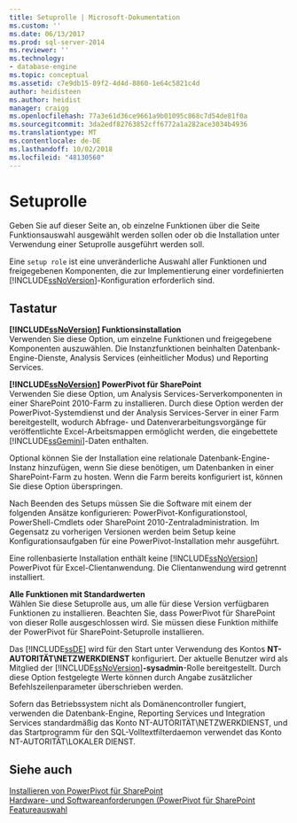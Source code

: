 ```yaml
---
title: Setuprolle | Microsoft-Dokumentation
ms.custom: ''
ms.date: 06/13/2017
ms.prod: sql-server-2014
ms.reviewer: ''
ms.technology:
- database-engine
ms.topic: conceptual
ms.assetid: c7e9db15-89f2-4d4d-8860-1e64c5821c4d
author: heidisteen
ms.author: heidist
manager: craigg
ms.openlocfilehash: 77a3e61d36ce9661a9b01095c868c7d54de81f0a
ms.sourcegitcommit: 3da2edf82763852cff6772a1a282ace3034b4936
ms.translationtype: MT
ms.contentlocale: de-DE
ms.lasthandoff: 10/02/2018
ms.locfileid: "48130560"
---
```

# <a name="setup-role"></a>Setuprolle
  Geben Sie auf dieser Seite an, ob einzelne Funktionen über die Seite Funktionsauswahl ausgewählt werden sollen oder ob die Installation unter Verwendung einer Setuprolle ausgeführt werden soll.  
  
 Eine `setup role` ist eine unveränderliche Auswahl aller Funktionen und freigegebenen Komponenten, die zur Implementierung einer vordefinierten [!INCLUDE[ssNoVersion](../../includes/ssnoversion-md.md)]-Konfiguration erforderlich sind.  
  
## <a name="options"></a>Tastatur  
 **[!INCLUDE[ssNoVersion](../../includes/ssnoversion-md.md)] Funktionsinstallation**  
 Verwenden Sie diese Option, um einzelne Funktionen und freigegebene Komponenten auszuwählen. Die Instanzfunktionen beinhalten Datenbank-Engine-Dienste, Analysis Services (einheitlicher Modus) und Reporting Services.  
  
 **[!INCLUDE[ssNoVersion](../../includes/ssnoversion-md.md)] PowerPivot für SharePoint**  
 Verwenden Sie diese Option, um Analysis Services-Serverkomponenten in einer SharePoint 2010-Farm zu installieren. Durch diese Option werden der PowerPivot-Systemdienst und der Analysis Services-Server in einer Farm bereitgestellt, wodurch Abfrage- und Datenverarbeitungsvorgänge für veröffentlichte Excel-Arbeitsmappen ermöglicht werden, die eingebettete [!INCLUDE[ssGemini](../../includes/ssgemini-md.md)]-Daten enthalten.  
  
 Optional können Sie der Installation eine relationale Datenbank-Engine-Instanz hinzufügen, wenn Sie diese benötigen, um Datenbanken in einer SharePoint-Farm zu hosten. Wenn die Farm bereits konfiguriert ist, können Sie diese Option überspringen.  
  
 Nach Beenden des Setups müssen Sie die Software mit einem der folgenden Ansätze konfigurieren: PowerPivot-Konfigurationstool, PowerShell-Cmdlets oder SharePoint 2010-Zentraladministration. Im Gegensatz zu vorherigen Versionen werden beim Setup keine Konfigurationsaufgaben für eine PowerPivot-Installation mehr ausgeführt.  
  
 Eine rollenbasierte Installation enthält keine [!INCLUDE[ssNoVersion](../../includes/ssnoversion-md.md)] PowerPivot für Excel-Clientanwendung. Die Clientanwendung wird getrennt installiert.  
  
 **Alle Funktionen mit Standardwerten**  
 Wählen Sie diese Setuprolle aus, um alle für diese Version verfügbaren Funktionen zu installieren. Beachten Sie, dass PowerPivot für SharePoint von dieser Rolle ausgeschlossen wird. Sie müssen diese Funktion mithilfe der PowerPivot für SharePoint-Setuprolle installieren.  
  
 Das [!INCLUDE[ssDE](../../includes/ssde-md.md)] wird für den Start unter Verwendung des Kontos **NT-AUTORITÄT\NETZWERKDIENST** konfiguriert. Der aktuelle Benutzer wird als Mitglied der [!INCLUDE[ssNoVersion](../../includes/ssnoversion-md.md)]**-sysadmin**-Rolle bereitgestellt. Durch diese Option festgelegte Werte können durch Angabe zusätzlicher Befehlszeilenparameter überschrieben werden.  
  
 Sofern das Betriebssystem nicht als Domänencontroller fungiert, verwenden die Datenbank-Engine, Reporting Services und Integration Services standardmäßig das Konto NT-AUTORITÄT\NETZWERKDIENST, und das Startprogramm für den SQL-Volltextfilterdaemon verwendet das Konto NT-AUTORITÄT\LOKALER DIENST.  
  
## <a name="see-also"></a>Siehe auch  
 [Installieren von PowerPivot für SharePoint](http://go.microsoft.com/fwlink/?LinkId=206906)   
 [Hardware- und Softwareanforderungen (PowerPivot für SharePoint](http://go.microsoft.com/fwlink/?LinkId=216823)   
 [Featureauswahl](../../../2014/sql-server/install/feature-selection.md)  
  
  
